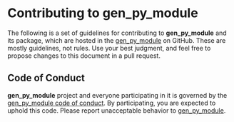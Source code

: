 # Contributing to gen_py_module

The following is a set of guidelines for contributing to **gen_py_module** and its package, which are hosted in the [gen_py_module](https://github.com/vroncevic/gen_py_module) on GitHub. These are mostly guidelines, not rules. Use your best judgment, and feel free to propose changes to this document in a pull request.

## Code of Conduct

**gen_py_module** project and everyone participating in it is governed by the [gen_py_module code of conduct](CODE_OF_CONDUCT.md). By participating, you are expected to uphold this code. Please report unacceptable behavior to [gen_py_module](mailto:elektron.ronca@gmail.com).